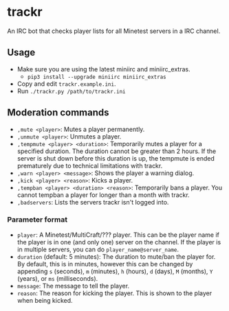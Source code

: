 # trackr

An IRC bot that checks player lists for all Minetest servers in a IRC channel.

## Usage

 - Make sure you are using the latest miniirc and miniirc_extras.
    - `pip3 install --upgrade miniirc miniirc_extras`
 - Copy and edit `trackr.example.ini`.
 - Run `./trackr.py /path/to/trackr.ini`

## Moderation commands

 - `,mute <player>`: Mutes a player permanently.
 - `,unmute <player>`: Unmutes a player.
 - `,tempmute <player> <duration>`: Temporarily mutes a player for a specified
    duration. The duration cannot be greater than 2 hours. If the server is
    shut down before this duration is up, the tempmute is ended prematurely due
    to technical limitations with trackr.
 - `,warn <player> <message>`: Shows the player a warning dialog.
 - `,kick <player> <reason>`: Kicks a player.
 - `,tempban <player> <duration> <reason>`: Temporarily bans a player. You
    cannot tempban a player for longer than a month with trackr.
 - `,badservers`: Lists the servers trackr isn't logged into.

### Parameter format

 - `player`: A Minetest/MultiCraft/??? player. This can be the player name if
    the player is in one (and only one) server on the channel. If the player
    is in multiple servers, you can do `player_name@server_name`.
 - `duration` (default: 5 minutes): The duration to mute/ban the player for. By
    default, this is in minutes, however this can be changed by appending `s`
    (seconds), `m` (minutes), `h` (hours), `d` (days), `M` (months),
    `Y` (years), or `ms` (milliseconds).
 - `message`: The message to tell the player.
 - `reason`: The reason for kicking the player. This is shown to the player
    when being kicked.
